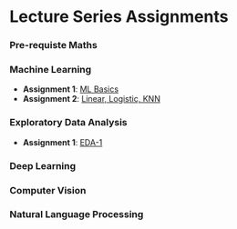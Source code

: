 # Lecture Series Assignments

### Pre-requiste Maths

### Machine Learning
- **Assignment 1**: [ML Basics](ML/ML-0.md)
- **Assignment 2**: [Linear, Logistic, KNN](ML/ML-1.md)

### Exploratory Data Analysis
- **Assignment 1**: [EDA-1](EDA/EDA-1.md)

### Deep Learning

### Computer Vision

### Natural Language Processing
